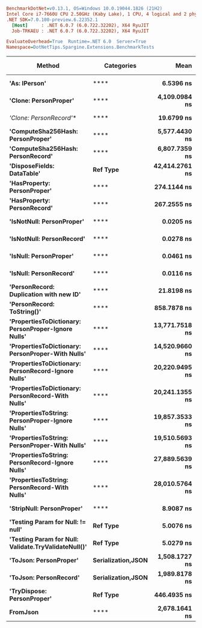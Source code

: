 ``` ini

BenchmarkDotNet=v0.13.1, OS=Windows 10.0.19044.1826 (21H2)
Intel Core i7-7660U CPU 2.50GHz (Kaby Lake), 1 CPU, 4 logical and 2 physical cores
.NET SDK=7.0.100-preview.6.22352.1
  [Host]     : .NET 6.0.7 (6.0.722.32202), X64 RyuJIT
  Job-TRKAEU : .NET 6.0.7 (6.0.722.32202), X64 RyuJIT

EvaluateOverhead=True  Runtime=.NET 6.0  Server=True  
Namespace=DotNetTips.Spargine.Extensions.BenchmarkTests  

```
|                                               Method |         Categories |           Mean |       Error |      StdDev |      StdErr |            Min |             Q1 |         Median |             Q3 |            Max |             Op/s | CI99.9% Margin | Iterations | Kurtosis | MValue | Skewness | Rank | LogicalGroup | Baseline | Code Size |  Gen 0 |  Gen 1 | Allocated |
|----------------------------------------------------- |------------------- |---------------:|------------:|------------:|------------:|---------------:|---------------:|---------------:|---------------:|---------------:|-----------------:|---------------:|-----------:|---------:|-------:|---------:|-----:|------------- |--------- |----------:|-------:|-------:|----------:|
|                                        **&#39;As: IPerson&#39;** |                   **** |      **6.5396 ns** |   **0.1197 ns** |   **0.1061 ns** |   **0.0283 ns** |      **6.3938 ns** |      **6.4442 ns** |      **6.5446 ns** |      **6.5924 ns** |      **6.7134 ns** |    **152,913,430.9** |      **0.1197 ns** |      **14.00** |    **1.693** |  **2.000** |   **0.0808** |    **4** |            ***** |       **No** |     **173 B** |      **-** |      **-** |         **-** |
|                                **&#39;Clone: PersonProper&#39;** |                   **** |  **4,109.0984 ns** |  **62.0482 ns** |  **55.0041 ns** |  **14.7005 ns** |  **3,995.3415 ns** |  **4,088.5473 ns** |  **4,097.7512 ns** |  **4,155.2801 ns** |  **4,192.5026 ns** |        **243,362.4** |     **62.0482 ns** |      **14.00** |    **2.217** |  **2.000** |  **-0.1476** |   **15** |            ***** |       **No** |     **217 B** | **0.2213** |      **-** |   **2,032 B** |
|                               **&#39;Clone: PersonRecord*&#39;** |                   **** |     **19.6799 ns** |   **0.3356 ns** |   **0.2802 ns** |   **0.0777 ns** |     **19.3367 ns** |     **19.4994 ns** |     **19.5757 ns** |     **19.9742 ns** |     **20.1555 ns** |     **50,813,198.9** |      **0.3356 ns** |      **13.00** |    **1.596** |  **2.000** |   **0.5276** |    **6** |            ***** |       **No** |     **168 B** | **0.0099** |      **-** |      **88 B** |
|                    **&#39;ComputeSha256Hash: PersonProper&#39;** |                   **** |  **5,577.4430 ns** |  **97.4123 ns** |  **81.3436 ns** |  **22.5607 ns** |  **5,420.7096 ns** |  **5,523.5828 ns** |  **5,579.9236 ns** |  **5,654.9030 ns** |  **5,687.8086 ns** |        **179,293.6** |     **97.4123 ns** |      **13.00** |    **1.777** |  **2.000** |  **-0.2895** |   **16** |            ***** |       **No** |     **353 B** | **0.3510** |      **-** |   **3,232 B** |
|                    **&#39;ComputeSha256Hash: PersonRecord&#39;** |                   **** |  **6,807.7359 ns** | **129.7565 ns** | **115.0258 ns** |  **30.7419 ns** |  **6,588.2298 ns** |  **6,730.1054 ns** |  **6,808.1726 ns** |  **6,892.7032 ns** |  **6,983.7170 ns** |        **146,891.7** |    **129.7565 ns** |      **14.00** |    **1.803** |  **2.000** |  **-0.1522** |   **17** |            ***** |       **No** |     **353 B** | **0.4425** |      **-** |   **4,000 B** |
|                           **&#39;DisposeFields: DataTable&#39;** |           **Ref Type** | **42,414.2761 ns** | **541.1503 ns** | **451.8850 ns** | **125.3304 ns** | **41,438.3972 ns** | **42,188.9526 ns** | **42,549.5178 ns** | **42,685.7361 ns** | **43,180.0110 ns** |         **23,577.0** |    **541.1503 ns** |      **13.00** |    **2.618** |  **2.000** |  **-0.5237** |   **22** |            ***** |       **No** |   **1,490 B** | **1.0376** |      **-** |   **9,889 B** |
|                          **&#39;HasProperty: PersonProper&#39;** |                   **** |    **274.1144 ns** |   **5.5098 ns** |   **8.0762 ns** |   **1.4997 ns** |    **262.3920 ns** |    **268.1136 ns** |    **270.7513 ns** |    **278.7626 ns** |    **292.1683 ns** |      **3,648,112.0** |      **5.5098 ns** |      **29.00** |    **2.364** |  **2.000** |   **0.7068** |    **9** |            ***** |       **No** |     **328 B** | **0.0281** |      **-** |     **256 B** |
|                          **&#39;HasProperty: PersonRecord&#39;** |                   **** |    **267.2555 ns** |   **4.5574 ns** |   **6.2382 ns** |   **1.2234 ns** |    **258.8125 ns** |    **263.4804 ns** |    **265.6865 ns** |    **269.0413 ns** |    **283.5689 ns** |      **3,741,738.3** |      **4.5574 ns** |      **26.00** |    **3.381** |  **2.000** |   **1.0902** |    **8** |            ***** |       **No** |     **328 B** | **0.0234** |      **-** |     **216 B** |
|                            **&#39;IsNotNull: PersonProper&#39;** |                   **** |      **0.0205 ns** |   **0.0153 ns** |   **0.0143 ns** |   **0.0037 ns** |      **0.0000 ns** |      **0.0145 ns** |      **0.0200 ns** |      **0.0304 ns** |      **0.0523 ns** | **48,684,146,069.4** |      **0.0153 ns** |      **15.00** |    **2.580** |  **2.222** |   **0.2417** |    **1** |            ***** |       **No** |      **24 B** |      **-** |      **-** |         **-** |
|                            **&#39;IsNotNull: PersonRecord&#39;** |                   **** |      **0.0278 ns** |   **0.0214 ns** |   **0.0200 ns** |   **0.0052 ns** |      **0.0000 ns** |      **0.0113 ns** |      **0.0306 ns** |      **0.0394 ns** |      **0.0663 ns** | **35,957,774,752.4** |      **0.0214 ns** |      **15.00** |    **1.772** |  **3.667** |   **0.2345** |    **1** |            ***** |       **No** |      **24 B** |      **-** |      **-** |         **-** |
|                               **&#39;IsNull: PersonProper&#39;** |                   **** |      **0.0461 ns** |   **0.0187 ns** |   **0.0175 ns** |   **0.0045 ns** |      **0.0095 ns** |      **0.0349 ns** |      **0.0449 ns** |      **0.0586 ns** |      **0.0751 ns** | **21,705,908,903.8** |      **0.0187 ns** |      **15.00** |    **2.236** |  **2.286** |  **-0.1576** |    **2** |            ***** |       **No** |      **24 B** |      **-** |      **-** |         **-** |
|                               **&#39;IsNull: PersonRecord&#39;** |                   **** |      **0.0116 ns** |   **0.0121 ns** |   **0.0113 ns** |   **0.0029 ns** |      **0.0000 ns** |      **0.0000 ns** |      **0.0121 ns** |      **0.0190 ns** |      **0.0345 ns** | **86,028,825,036.9** |      **0.0121 ns** |      **15.00** |    **1.997** |  **2.000** |   **0.5164** |    **1** |            ***** |       **No** |      **24 B** |      **-** |      **-** |         **-** |
|              **&#39;PersonRecord: Duplication with new ID&#39;** |                   **** |     **21.8198 ns** |   **0.3410 ns** |   **0.3023 ns** |   **0.0808 ns** |     **21.3462 ns** |     **21.6493 ns** |     **21.8411 ns** |     **21.9425 ns** |     **22.4779 ns** |     **45,829,867.8** |      **0.3410 ns** |      **14.00** |    **2.523** |  **2.000** |   **0.4094** |    **7** |            ***** |       **No** |     **190 B** | **0.0100** |      **-** |      **88 B** |
|                           **&#39;PersonRecord: ToString()&#39;** |                   **** |    **858.7878 ns** |  **17.1807 ns** |  **30.5387 ns** |   **4.8286 ns** |    **821.7085 ns** |    **831.9771 ns** |    **851.3297 ns** |    **876.8036 ns** |    **925.8573 ns** |      **1,164,432.0** |     **17.1807 ns** |      **40.00** |    **2.059** |  **2.000** |   **0.5811** |   **11** |            ***** |       **No** |     **298 B** | **0.2537** |      **-** |   **2,248 B** |
|  **&#39;PropertiesToDictionary: PersonProper-Ignore Nulls&#39;** |                   **** | **13,771.7518 ns** | **261.3997 ns** | **256.7295 ns** |  **64.1824 ns** | **13,434.8816 ns** | **13,556.9035 ns** | **13,719.2017 ns** | **13,939.7793 ns** | **14,222.4411 ns** |         **72,612.4** |    **261.3997 ns** |      **16.00** |    **1.688** |  **2.000** |   **0.3963** |   **18** |            ***** |       **No** |   **2,291 B** | **1.7700** |      **-** |  **15,976 B** |
|    **&#39;PropertiesToDictionary: PersonProper-With Nulls&#39;** |                   **** | **14,520.9660 ns** | **277.3135 ns** | **272.3590 ns** |  **68.0897 ns** | **13,956.6681 ns** | **14,320.6390 ns** | **14,476.2543 ns** | **14,735.1376 ns** | **14,965.6311 ns** |         **68,865.9** |    **277.3135 ns** |      **16.00** |    **2.110** |  **2.000** |  **-0.2000** |   **19** |            ***** |       **No** |   **2,288 B** | **1.7700** |      **-** |  **15,968 B** |
|  **&#39;PropertiesToDictionary: PersonRecord-Ignore Nulls&#39;** |                   **** | **20,220.9495 ns** | **401.6742 ns** | **412.4898 ns** | **100.0435 ns** | **19,735.9695 ns** | **19,965.4373 ns** | **20,058.6868 ns** | **20,454.2007 ns** | **21,051.1215 ns** |         **49,453.7** |    **401.6742 ns** |      **17.00** |    **2.324** |  **2.000** |   **0.7575** |   **20** |            ***** |       **No** |   **2,291 B** | **2.4109** |      **-** |  **22,098 B** |
|    **&#39;PropertiesToDictionary: PersonRecord-With Nulls&#39;** |                   **** | **20,241.1355 ns** | **404.4585 ns** | **432.7660 ns** | **102.0039 ns** | **19,596.9635 ns** | **19,905.6412 ns** | **20,047.6303 ns** | **20,597.3457 ns** | **21,100.2289 ns** |         **49,404.3** |    **404.4585 ns** |      **18.00** |    **1.779** |  **2.000** |   **0.4596** |   **20** |            ***** |       **No** |   **2,288 B** | **2.4414** |      **-** |  **22,098 B** |
|      **&#39;PropertiesToString: PersonProper-Ignore Nulls&#39;** |                   **** | **19,857.3533 ns** | **385.3313 ns** | **428.2947 ns** |  **98.2575 ns** | **19,207.0465 ns** | **19,576.2207 ns** | **19,812.1307 ns** | **20,102.1011 ns** | **20,896.1792 ns** |         **50,359.2** |    **385.3313 ns** |      **19.00** |    **2.707** |  **2.000** |   **0.4646** |   **20** |            ***** |       **No** |     **437 B** | **3.1738** |      **-** |  **28,489 B** |
|        **&#39;PropertiesToString: PersonProper-With Nulls&#39;** |                   **** | **19,510.5693 ns** | **382.4050 ns** | **548.4338 ns** | **103.6442 ns** | **18,955.8884 ns** | **19,041.7984 ns** | **19,236.0321 ns** | **19,943.9804 ns** | **20,621.2204 ns** |         **51,254.3** |    **382.4050 ns** |      **28.00** |    **2.103** |  **2.000** |   **0.7170** |   **20** |            ***** |       **No** |     **437 B** | **3.1433** |      **-** |  **28,457 B** |
|      **&#39;PropertiesToString: PersonRecord-Ignore Nulls&#39;** |                   **** | **27,889.5639 ns** | **527.0201 ns** | **606.9172 ns** | **135.7108 ns** | **27,055.9036 ns** | **27,450.7584 ns** | **27,636.0123 ns** | **28,532.5020 ns** | **29,005.5466 ns** |         **35,855.7** |    **527.0201 ns** |      **20.00** |    **1.593** |  **3.077** |   **0.4659** |   **21** |            ***** |       **No** |     **437 B** | **4.5471** |      **-** |  **41,347 B** |
|        **&#39;PropertiesToString: PersonRecord-With Nulls&#39;** |                   **** | **28,010.5764 ns** | **558.3540 ns** | **664.6807 ns** | **145.0452 ns** | **26,704.5273 ns** | **27,521.5195 ns** | **27,965.5624 ns** | **28,363.0112 ns** | **29,406.4957 ns** |         **35,700.8** |    **558.3540 ns** |      **21.00** |    **2.635** |  **2.000** |   **0.3533** |   **21** |            ***** |       **No** |     **437 B** | **4.6082** |      **-** |  **41,436 B** |
|                            **&#39;StripNull: PersonProper&#39;** |                   **** |      **8.9087 ns** |   **0.1172 ns** |   **0.1096 ns** |   **0.0283 ns** |      **8.7695 ns** |      **8.8104 ns** |      **8.9204 ns** |      **8.9762 ns** |      **9.1291 ns** |    **112,249,280.6** |      **0.1172 ns** |      **15.00** |    **1.896** |  **2.000** |   **0.4135** |    **5** |            ***** |       **No** |      **91 B** |      **-** |      **-** |         **-** |
|                    **&#39;Testing Param for Null: != null&#39;** |           **Ref Type** |      **5.0076 ns** |   **0.0449 ns** |   **0.0351 ns** |   **0.0101 ns** |      **4.9487 ns** |      **4.9831 ns** |      **5.0104 ns** |      **5.0330 ns** |      **5.0741 ns** |    **199,697,529.4** |      **0.0449 ns** |      **12.00** |    **2.022** |  **2.000** |   **0.1090** |    **3** |            ***** |       **No** |      **48 B** | **0.0027** |      **-** |      **24 B** |
| **&#39;Testing Param for Null: Validate.TryValidateNull()&#39;** |           **Ref Type** |      **5.0279 ns** |   **0.0709 ns** |   **0.0629 ns** |   **0.0168 ns** |      **4.9265 ns** |      **4.9852 ns** |      **5.0244 ns** |      **5.0754 ns** |      **5.1602 ns** |    **198,891,323.3** |      **0.0709 ns** |      **14.00** |    **2.228** |  **2.000** |   **0.3389** |    **3** |            ***** |       **No** |      **48 B** | **0.0027** |      **-** |      **24 B** |
|                               **&#39;ToJson: PersonProper&#39;** | **Serialization,JSON** |  **1,508.1727 ns** |  **29.5252 ns** |  **38.3911 ns** |   **7.8366 ns** |  **1,454.1839 ns** |  **1,483.9345 ns** |  **1,496.5258 ns** |  **1,532.6356 ns** |  **1,605.9030 ns** |        **663,054.0** |     **29.5252 ns** |      **24.00** |    **2.984** |  **2.000** |   **0.8511** |   **12** |            ***** |       **No** |     **328 B** | **0.1240** |      **-** |   **1,144 B** |
|                               **&#39;ToJson: PersonRecord&#39;** | **Serialization,JSON** |  **1,989.8178 ns** |  **39.3551 ns** |  **56.4418 ns** |  **10.6665 ns** |  **1,881.9885 ns** |  **1,940.1947 ns** |  **1,987.9311 ns** |  **2,031.3675 ns** |  **2,089.6057 ns** |        **502,558.6** |     **39.3551 ns** |      **28.00** |    **1.887** |  **2.000** |   **0.0753** |   **13** |            ***** |       **No** |     **328 B** | **0.1945** |      **-** |   **1,744 B** |
|                           **&#39;TryDispose: PersonProper&#39;** |           **Ref Type** |    **446.4935 ns** |   **6.8732 ns** |   **6.7504 ns** |   **1.6876 ns** |    **439.1620 ns** |    **441.6051 ns** |    **443.5532 ns** |    **449.1210 ns** |    **459.6733 ns** |      **2,239,674.4** |      **6.8732 ns** |      **16.00** |    **2.158** |  **2.000** |   **0.8679** |   **10** |            ***** |       **No** |   **1,307 B** | **0.3238** | **0.0005** |   **2,920 B** |
|                                             **FromJson** |                   **** |  **2,678.1641 ns** |  **40.5333 ns** |  **35.9317 ns** |   **9.6031 ns** |  **2,605.7451 ns** |  **2,663.9651 ns** |  **2,677.4178 ns** |  **2,699.3579 ns** |  **2,734.1265 ns** |        **373,390.1** |     **40.5333 ns** |      **14.00** |    **2.225** |  **2.000** |  **-0.3094** |   **14** |            ***** |       **No** |     **209 B** | **0.0992** |      **-** |     **920 B** |
